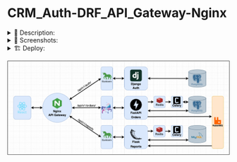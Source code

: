 # CRM_Auth-DRF_API_Gateway-Nginx



<details><summary> 📄 Description: </summary>


</details>

<details><summary> 📸 Screenshots: </summary>


</details>

<details><summary> 🏗 Deploy: </summary>

<br>

```commandline
docker-compose up -d --build
```

</details>

![Image alt](https://github.com/Lioniys/CRM_Auth-DRF_API_Gateway-Nginx/raw/main/screenshots/crm.png)
